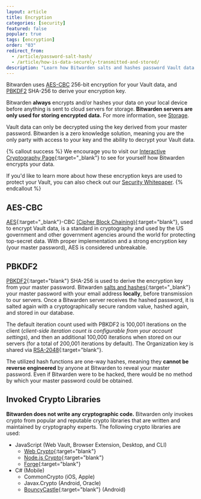 ```yaml
---
layout: article
title: Encryption
categories: [security]
featured: false
popular: true
tags: [encryption]
order: "03"
redirect_from:
  - /article/password-salt-hash/
  - /article/how-is-data-securely-transmitted-and-stored/
description: "Learn how Bitwarden salts and hashes password Vault data before sending it to the Cloud for secure storage."
---
```


Bitwarden uses [AES-CBC](#aes-cbc) 256-bit encryption for your Vault data, and [PBKDF2](#pbkdf2) SHA-256 to derive your encryption key.

Bitwarden **always** encrypts and/or hashes your data on your local device before anything is sent to cloud servers for storage. **Bitwarden servers are only used for storing encrypted data.** For more information, see [Storage]({{site.baseurl}}/article/data-storage/).

Vault data can only be decrypted using the key derived from your master password. Bitwarden is a zero knowledge solution, meaning you are the only party with access to your key and the ability to decrypt your Vault data.

{% callout success %}
We encourage you to visit our [Interactive Cryptography Page]({{site.baseurl}}/crypto.html){:target="\_blank"} to see for yourself how Bitwarden encrypts your data.

If you'd like to learn more about how these encryption keys are used to protect your Vault, you can also check out our [Security Whitepaper](https://bitwarden.com/images/resources/security-white-paper-download.pdf).
{% endcallout %}

## AES-CBC

[AES](https://en.wikipedia.org/wiki/Advanced_Encryption_Standard){:target="\_blank"}-CBC [(Cipher Block Chaining)](https://en.wikipedia.org/wiki/Block_cipher_mode_of_operation#Cipher_block_chaining_(CBC)){:target="blank"}, used to encrypt Vault data, is a standard in cryptography and used by the US government and other government agencies around the world for protecting top-secret data. With proper implementation and a strong encryption key (your master password), AES is considered unbreakable.

## PBKDF2

[PBKDF2][pbkdf2]{:target="blank"} SHA-256 is used to derive the encryption key from your master password. Bitwarden [salts and hashes](https://www.okta.com/blog/2019/03/what-are-salted-passwords-and-password-hashing/){:target="\_blank"} your master password with your email address **locally**, before transmission to our servers. Once a Bitwarden server receives the hashed password, it is salted again with a cryptographically secure random value, hashed again, and stored in our database.

The default iteration count used with PBKDF2 is 100,001 iterations on the client (*client-side iteration count is configurable from your account settings*), and then an additional 100,000 iterations when stored on our servers (for a total of 200,001 iterations by default). The Organization key is shared via [RSA-2048][rsa]{:target="blank"}.

The utilized hash functions are one-way hashes, meaning they **cannot be reverse engineered** by anyone at Bitwarden to reveal your master password. Even if Bitwarden were to be hacked, there would be no method by which your master password could be obtained.

## Invoked Crypto Libraries

**Bitwarden does not write any cryptographic code.** Bitwarden only invokes crypto from popular and reputable crypto libraries that are written and maintained by cryptography experts. The following crypto libraries are used:

- JavaScript (Web Vault, Browser Extension, Desktop, and CLI)
  - [Web Crypto][webcrypto]{:target="blank"}
  - [Node.js Crypto][nodecrypto]{:target="blank"}
  - [Forge][forge]{:target="blank"}
- C# (Mobile)
  - CommonCrypto (iOS, Apple)
  - Javax.Crypto (Android, Oracle)
  - [BouncyCastle][bouncy]{:target="blank"} (Android)

[aes]: https://en.wikipedia.org/wiki/Advanced_Encryption_Standard
[pbkdf2]: https://en.wikipedia.org/wiki/PBKDF2
[rsa]: https://en.wikipedia.org/wiki/RSA_numbers#RSA-2048
[forge]: https://github.com/digitalbazaar/forge
[webcrypto]: https://w3c.github.io/webcrypto/Overview.html
[bouncy]: http://www.bouncycastle.org/csharp/
[nodecrypto]: https://nodejs.org/api/crypto.html
